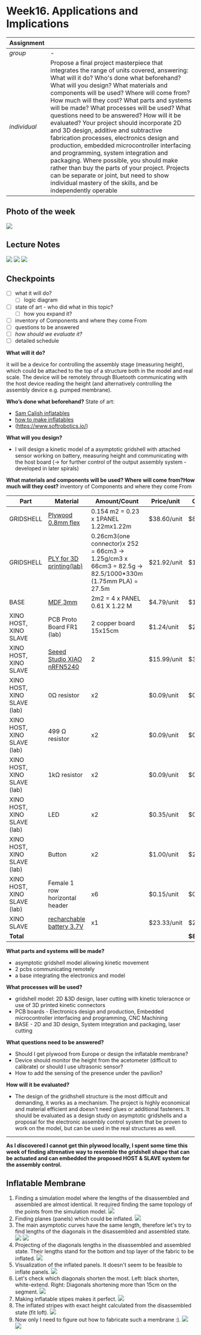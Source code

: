 # **Week16.** Applications and Implications

|Assignment    |                          |
| ----------- | ------------------------------------ |
| *group*       |    - |
| *individual*      |        Propose a final project masterpiece that integrates the range of units covered, answering: What will it do? Who's done what beforehand? What will you design? What materials and components will be used? Where will come from? How much will they cost? What parts and systems will be made? What processes will be used? What questions need to be answered? How will it be evaluated? Your project should incorporate 2D and 3D design, additive and subtractive fabrication processes, electronics design and production, embedded microcontroller interfacing and programming, system integration and packaging. Where possible, you should make rather than buy the parts of your project. Projects can be separate or joint, but need to show individual mastery of the skills, and be independently operable |


## Photo of the week

![](../images/week16/photo-of-the-week16.png)


## Lecture Notes

![](../images/week16/week16.png)
![](../images/week16/week162.png)
![](../images/week16/week163.png)

## Checkpoints
- [ ] what it will do?
    * [ ] logic diagram
- [ ] state of art - who did what in this topic?
    * [ ] how you expand it?
- [ ] inventory of Components and where they come From
- [ ] questions to be answered
- [ ] *how should we evaluate it?*
- [ ] detailed schedule

**What will it do?**

it will be a device for controlling the assembly stage (measuring height), which could be attached to the top of a structure both in the model and real scale. The device will be remotely through Bluetooth communicating with the host device reading the height (and alternatively controlling the assembly device e.g. pumped membrane).

**Who’s done what beforehand?**
State of art:

- [Sam Calish inflatables](http://fab.cba.mit.edu/classes/863.12/people/calisch/inflate/inflate.html)
- [how to make inflatables](https://www.instructables.com/Giant-Inflatable-Robot/)
- (https://www.softrobotics.io/)

**What will you design?**

- I will design a kinetic model of a asymptotic gridshell with attached sensor working on battery, measuring height and communicating with the host board (-> for further control of the output assembly system - developed in later spirals)

**What materials and components will be used? Where will come from?How much will they cost?**
inventory of Components and where they come From

 |Part|Material   |    Amount/Count   | Price/unit|Cost|
 |---| ----------- | ----------------|------|----|
 |GRIDSHELL|[Plywood 0.8mm flex](https://thinplywood.com/product/koskiply-birch/) |0.154 m2 = 0.23 x 1PANEL 1.22mx1.22m| $38.60/unit|$8.74|
 |GRIDSHELL|[PLY for 3D printing(lab)](https://www.amazon.com/dp/B08896J53G/ref=vp_d_pb_TIER4_p13sem_lp_B01FJY0DXU_pd?_encoding=UTF8&pf_rd_p=ebd086b2-5b0a-4767-b804-485a41c19814&pf_rd_r=A2GZNFWTVDXHXM3ST7D7&pd_rd_wg=bkvgL&pd_rd_i=B08896J53G&pd_rd_w=WijZw&content-id=amzn1.sym.ebd086b2-5b0a-4767-b804-485a41c19814&pd_rd_r=5aaf2395-d57a-45d5-88b6-e513c4e621c9)|0.26cm3(one connector)x 252 = 66cm3 -> 1.25g/cm3 x 66cm3 = 82.5g -> 82.5/1000*330m (1.75mm PLA) = 27.5m| $21.92/unit|$1.82|
 |BASE| [MDF 3mm](https://www.sodimac.com.mx/sodimac-mx/product/448761/mdf-delgado-30-mm-122-x-244-cm/448761/) | 2m2 = 4 x PANEL 0.61 X 1.22 M |$4.79/unit|$19.16|
 |XINO HOST, XINO SLAVE	| PCB Proto Board FR1 (lab)| 2 copper board 15x15cm |$1.24/unit |$2.48|
 |XINO HOST, XINO SLAVE|[Seeed Studio XIAO nRFN5240](https://www.seeedstudio.com/Seeed-XIAO-BLE-Sense-nRF52840-p-5253.html) |2|$15.99/unit|$32.00|
 |XINO HOST, XINO SLAVE (lab)|0Ω resistor|x2|$0.09/unit|$0.18|
 |XINO HOST, XINO SLAVE (lab)|499 Ω resistor|x2|$0.09/unit|$0.18|
 |XINO HOST, XINO SLAVE (lab)|1kΩ resistor|x2|$0.09/unit|$0.18|
 |XINO HOST, XINO SLAVE (lab)|LED|x2|$0.35/unit|$0.70|
 |XINO HOST, XINO SLAVE (lab)|Button|x2|$1.00/unit|$2.00|
 |XINO HOST, XINO SLAVE (lab)|Female 1 row horizontal header|x6|$0.15/unit|$0.90|
|XINO SLAVE|[recharchable battery 3.7V](https://www.amazon.com.mx/gp/product/B08FD3V6TF/ref=ppx_od_dt_b_asin_title_s00?ie=UTF8&psc=1) |x1|$23.33/unit|$23.33|
 |**Total**||||**$89.19**|

**What parts and systems will be made?**

- asymptotic gridshell model allowing kinetic movement
- 2 pcbs communicating remotely
- a base integrating the electronics and model


**What processes will be used?**

- gridshell model: 2D &3D design, laser cutting with kinetic toleracnce or use of 3D printed kinetic connectors
- PCB boards -  Electronics design and production, Embedded microcontroller interfacing and programming, CNC Machining
- BASE - 2D and 3D design, System integration and packaging, laser cutting


**What questions need to be answered?**

- Should I get plywood from Europe or design the inflatable membrane?
- Device should monitor the height from the acetometer (difficult to calibrate) or should I use ultrasonic sensor?
- How to add the sensing of the presence under the pavilion?

**How will it be evaluated?**

- The design of the gridhshell structure is the most difficult and demanding, it works as a mechanism.
The project is highly economical and material efficient and doesn't need glues or additional fasteners.  It should be evaluated as a design study on asymptotic gridshells and a proposal for the electronic assembly control system that be proven to work on the model, but can be used in the real structures as well.





____________________________________________

**As I discovered I cannot get thin plywood locally, I spent some time this week of finding altrenative way to resemble the gridshell shape that can be actuated and can embedded the proposed HOST & SLAVE system for the assembly control.**




## Inflatable Membrane
1. Finding a simulation model where the lengths of the disassembled and assembled are almost identical. It required finding the same topology of the points from the simulation model.
![](../images/week16/week164.png)
2. Finding planes (panels) which could be inflated.
![](../images/week16/week165.png)
3. The main asymptotic curves have the same length, therefore let's try to find lengths of the diagonals in the disassembled and assembled state.
![](../images/week16/week166.png)
![](../images/week16/week167.png)
4. Projecting of the diagonals lengths in the disassembled and assembled state. Their lengths stand for the bottom and top layer of the fabric to be inflated.
![](../images/week16/week168.png)
5. Visualization of the inflated panels. It doesn't seem to be feasible to inflate panels.
![](../images/week16/week169.png)
6. Let's check which diagonals shorten the most. Left: black shorten, white-extend. Right: Diagonals shortening more than 15cm on the segment.
![](../images/week16/week1610.png)
7. Making inflatable stipes makes it perfect.
![](../images/week16/week1611.png)
8. The inflated stripes with exact height calculated from the disassembled state (fit loft).
![](../images/week16/week1612.png)
9. Now only I need to figure out how to fabricate such a membrane :).
![](../images/week16/untitled.92.jpg)
![](../images/week16/untitled.93.jpg)
